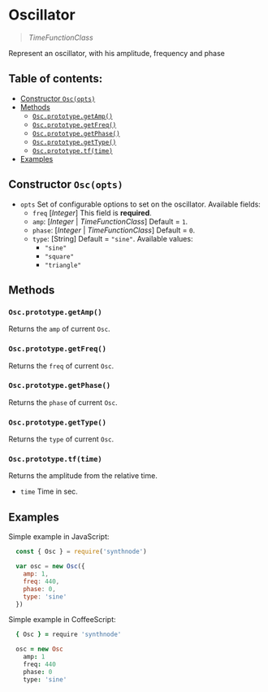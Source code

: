 # Oscillator

> _TimeFunctionClass_

Represent an oscillator, with his amplitude, frequency and phase

## Table of contents:
- [Constructor `Osc(opts)`](https://github.com/ivanross/synthnode/blob/docs/docs/oscillator.md#constructor-oscopts)
- [Methods](https://github.com/ivanross/synthnode/blob/docs/docs/oscillator.md#methods)
  - [`Osc.prototype.getAmp()`](https://github.com/ivanross/synthnode/blob/docs/docs/oscillator.md#oscprototypegetamp)
  - [`Osc.prototype.getFreq()`](https://github.com/ivanross/synthnode/blob/docs/docs/oscillator.md#oscprototypegetfreq)
  - [`Osc.prototype.getPhase()`](https://github.com/ivanross/synthnode/blob/docs/docs/oscillator.md#oscprototypegetphase)
  - [`Osc.prototype.getType()`](https://github.com/ivanross/synthnode/blob/docs/docs/oscillator.md#oscprototypegetypr)
  - [`Osc.prototype.tf(time)`](https://github.com/ivanross/synthnode/blob/docs/docs/oscillator.md#oscprototypetftime)
- [Examples](https://github.com/ivanross/synthnode/blob/docs/docs/oscillator.md#examples)


## Constructor `Osc(opts)`

- `opts` Set of configurable options to set on the oscillator. Available fields:
  - `freq` [_Integer_] This field is **required**.
  - `amp`: [_Integer_ | _TimeFunctionClass_] Default = `1`.
  - `phase`: [_Integer_ | _TimeFunctionClass_] Default = `0`.
  - `type`: [String] Default = `"sine"`. Available values:
    - `"sine"`
    - `"square"`
    - `"triangle"`

## Methods
### `Osc.prototype.getAmp()`
Returns the `amp` of current `Osc`.

### `Osc.prototype.getFreq()`
Returns the `freq` of current `Osc`.

### `Osc.prototype.getPhase()`
Returns the `phase` of current `Osc`.

### `Osc.prototype.getType()`
Returns the `type` of current `Osc`.

### `Osc.prototype.tf(time)`
Returns the amplitude from the relative time.
- `time` Time in sec.

## Examples

Simple example in JavaScript:
```js
  const { Osc } = require('synthnode')

  var osc = new Osc({
    amp: 1,
    freq: 440,
    phase: 0,
    type: 'sine'
  })
```

Simple example in CoffeeScript:
```coffee
  { Osc } = require 'synthnode'

  osc = new Osc
    amp: 1
    freq: 440
    phase: 0
    type: 'sine'
```
